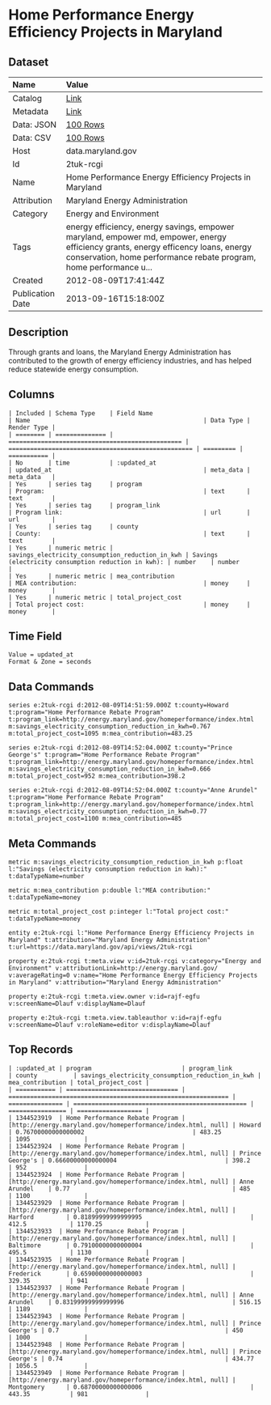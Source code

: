 # Home Performance Energy Efficiency Projects in Maryland

## Dataset

| Name | Value |
| :--- | :---- |
| Catalog | [Link](https://catalog.data.gov/dataset/home-performance-energy-efficiency-projects-in-maryland-b79b9) |
| Metadata | [Link](https://data.maryland.gov/api/views/2tuk-rcgi) |
| Data: JSON | [100 Rows](https://data.maryland.gov/api/views/2tuk-rcgi/rows.json?max_rows=100) |
| Data: CSV | [100 Rows](https://data.maryland.gov/api/views/2tuk-rcgi/rows.csv?max_rows=100) |
| Host | data.maryland.gov |
| Id | 2tuk-rcgi |
| Name | Home Performance Energy Efficiency Projects in Maryland |
| Attribution | Maryland Energy Administration |
| Category | Energy and Environment |
| Tags | energy efficiency, energy savings, empower maryland, empower md, empower, energy efficiency grants, energy efficency loans, energy conservation, home performance rebate program, home performance u... |
| Created | 2012-08-09T17:41:44Z |
| Publication Date | 2013-09-16T15:18:00Z |

## Description

Through grants and loans, the Maryland Energy Administration has contributed to the growth of energy efficiency industries, and has helped reduce statewide energy consumption.

## Columns

```ls
| Included | Schema Type    | Field Name                                       | Name                                                | Data Type | Render Type |
| ======== | ============== | ================================================ | =================================================== | ========= | =========== |
| No       | time           | :updated_at                                      | updated_at                                          | meta_data | meta_data   |
| Yes      | series tag     | program                                          | Program:                                            | text      | text        |
| Yes      | series tag     | program_link                                     | Program link:                                       | url       | url         |
| Yes      | series tag     | county                                           | County:                                             | text      | text        |
| Yes      | numeric metric | savings_electricity_consumption_reduction_in_kwh | Savings (electricity consumption reduction in kwh): | number    | number      |
| Yes      | numeric metric | mea_contribution                                 | MEA contribution:                                   | money     | money       |
| Yes      | numeric metric | total_project_cost                               | Total project cost:                                 | money     | money       |
```

## Time Field

```ls
Value = updated_at
Format & Zone = seconds
```

## Data Commands

```ls
series e:2tuk-rcgi d:2012-08-09T14:51:59.000Z t:county=Howard t:program="Home Performance Rebate Program" t:program_link=http://energy.maryland.gov/homeperformance/index.html m:savings_electricity_consumption_reduction_in_kwh=0.767 m:total_project_cost=1095 m:mea_contribution=483.25

series e:2tuk-rcgi d:2012-08-09T14:52:04.000Z t:county="Prince George's" t:program="Home Performance Rebate Program" t:program_link=http://energy.maryland.gov/homeperformance/index.html m:savings_electricity_consumption_reduction_in_kwh=0.666 m:total_project_cost=952 m:mea_contribution=398.2

series e:2tuk-rcgi d:2012-08-09T14:52:04.000Z t:county="Anne Arundel" t:program="Home Performance Rebate Program" t:program_link=http://energy.maryland.gov/homeperformance/index.html m:savings_electricity_consumption_reduction_in_kwh=0.77 m:total_project_cost=1100 m:mea_contribution=485
```

## Meta Commands

```ls
metric m:savings_electricity_consumption_reduction_in_kwh p:float l:"Savings (electricity consumption reduction in kwh):" t:dataTypeName=number

metric m:mea_contribution p:double l:"MEA contribution:" t:dataTypeName=money

metric m:total_project_cost p:integer l:"Total project cost:" t:dataTypeName=money

entity e:2tuk-rcgi l:"Home Performance Energy Efficiency Projects in Maryland" t:attribution="Maryland Energy Administration" t:url=https://data.maryland.gov/api/views/2tuk-rcgi

property e:2tuk-rcgi t:meta.view v:id=2tuk-rcgi v:category="Energy and Environment" v:attributionLink=http://energy.maryland.gov/ v:averageRating=0 v:name="Home Performance Energy Efficiency Projects in Maryland" v:attribution="Maryland Energy Administration"

property e:2tuk-rcgi t:meta.view.owner v:id=rajf-egfu v:screenName=Dlauf v:displayName=Dlauf

property e:2tuk-rcgi t:meta.view.tableauthor v:id=rajf-egfu v:screenName=Dlauf v:roleName=editor v:displayName=Dlauf
```

## Top Records

```ls
| :updated_at | program                         | program_link                                                  | county          | savings_electricity_consumption_reduction_in_kwh | mea_contribution | total_project_cost | 
| =========== | =============================== | ============================================================= | =============== | ================================================ | ================ | ================== | 
| 1344523919  | Home Performance Rebate Program | [http://energy.maryland.gov/homeperformance/index.html, null] | Howard          | 0.76700000000000002                              | 483.25           | 1095               | 
| 1344523924  | Home Performance Rebate Program | [http://energy.maryland.gov/homeperformance/index.html, null] | Prince George's | 0.66600000000000004                              | 398.2            | 952                | 
| 1344523924  | Home Performance Rebate Program | [http://energy.maryland.gov/homeperformance/index.html, null] | Anne Arundel    | 0.77                                             | 485              | 1100               | 
| 1344523929  | Home Performance Rebate Program | [http://energy.maryland.gov/homeperformance/index.html, null] | Harford         | 0.81899999999999995                              | 412.5            | 1170.25            | 
| 1344523933  | Home Performance Rebate Program | [http://energy.maryland.gov/homeperformance/index.html, null] | Baltimore       | 0.79100000000000004                              | 495.5            | 1130               | 
| 1344523935  | Home Performance Rebate Program | [http://energy.maryland.gov/homeperformance/index.html, null] | Frederick       | 0.65900000000000003                              | 329.35           | 941                | 
| 1344523937  | Home Performance Rebate Program | [http://energy.maryland.gov/homeperformance/index.html, null] | Anne Arundel    | 0.83199999999999996                              | 516.15           | 1189               | 
| 1344523943  | Home Performance Rebate Program | [http://energy.maryland.gov/homeperformance/index.html, null] | Prince George's | 0.7                                              | 450              | 1000               | 
| 1344523948  | Home Performance Rebate Program | [http://energy.maryland.gov/homeperformance/index.html, null] | Prince George's | 0.74                                             | 434.77           | 1056.5             | 
| 1344523949  | Home Performance Rebate Program | [http://energy.maryland.gov/homeperformance/index.html, null] | Montgomery      | 0.68700000000000006                              | 443.35           | 981                | 
```
